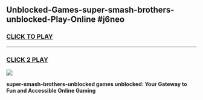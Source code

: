 
## Unblocked-Games-super-smash-brothers-unblocked-Play-Online #j6neo
<h3>
<a href="https://news.freeplayer.one?title=super-smash-brothers-unblocked&ref=3">CLICK TO PLAY</a></h3>
<hr>

<h3>
<a href="https://news.freeplayer.one?title=super-smash-brothers-unblocked&ref=3">CLICK 2 PLAY</a>
  
</h3>

<a href="https://news.freeplayer.one?title=super-smash-brothers-unblocked&ref=3"><img src="https://clearcache.store/games.png"></a>


**super-smash-brothers-unblocked games unblocked: Your Gateway to Fun and Accessible Online Gaming**
